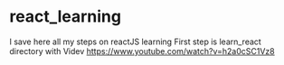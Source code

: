 # react_learning
I save here all my steps on reactJS learning
First step is learn_react directory with Videv https://www.youtube.com/watch?v=h2a0cSC1Vz8

